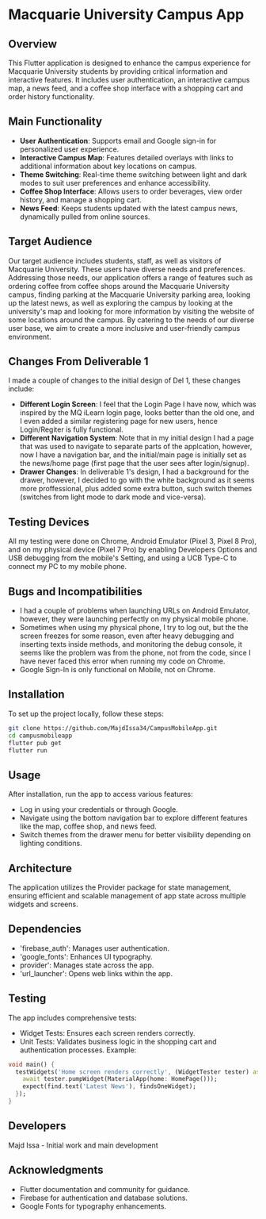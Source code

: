 # Macquarie University Campus App

## Overview
This Flutter application is designed to enhance the campus experience for Macquarie University students by providing critical information and interactive features. It includes user authentication, an interactive campus map, a news feed, and a coffee shop interface with a shopping cart and order history functionality.

## Main Functionality
- **User Authentication**: Supports email and Google sign-in for personalized user experience.
- **Interactive Campus Map**: Features detailed overlays with links to additional information about key locations on campus.
- **Theme Switching**: Real-time theme switching between light and dark modes to suit user preferences and enhance accessibility.
- **Coffee Shop Interface**: Allows users to order beverages, view order history, and manage a shopping cart.
- **News Feed**: Keeps students updated with the latest campus news, dynamically pulled from online sources.

## Target Audience
Our target audience includes students, staff, as well as visitors of Macquarie University. These users have diverse needs and preferences. Addressing those needs, our application offers a range of features such as ordering coffee from coffee shops around the Macquarie University campus, finding parking at the Macquarie University parking area, looking up the latest news, as well as exploring the campus by looking at the university's map and looking for more information by visiting the website of some locations around the campus. By catering to the needs of our diverse user base, we aim to create a more inclusive and user-friendly campus environment.

## Changes From Deliverable 1
I made a couple of changes to the initial design of Del 1, these changes include:
- **Different Login Screen**: I feel that the Login Page I have now, which was inspired by the MQ iLearn login page, looks better than the old one, and I even added a similar registering page for new users, hence Login/Regiter is fully functional.
- **Different Navigation System**: Note that in my initial design I had a page that was used to navigate to separate parts of the applcation, however, now I have a navigation bar, and the initial/main page is initially set as the news/home page (first page that the user sees after login/signup).
- **Drawer Changes**: In deliverable 1's design, I had a background for the drawer, however, I decided to go with the white background as it seems more proffessional, plus added some extra button, such switch themes (switches from light mode to dark mode and vice-versa).

## Testing Devices
All my testing were done on Chrome, Android Emulator (Pixel 3, Pixel 8 Pro), and on my physical device (Pixel 7 Pro) by enabling Developers Options and USB debugging from the mobile's Setting, and using a UCB Type-C to connect my PC to my mobile phone.

## Bugs and Incompatibilities 
- I had a couple of problems when launching URLs on Android Emulator, however, they were launching perfectly on my physical mobile phone.
- Sometimes when using my physical phone, I try to log out, but the the screen freezes for some reason, even after heavy debugging and inserting texts inside methods, and monitoring the debug console, it seems like the problem was from the phone, not from the code, since I have never faced this error when running my code on Chrome.
- Google Sign-In is only functional on Mobile, not on Chrome.

## Installation
To set up the project locally, follow these steps:
```bash
git clone https://github.com/MajdIssa34/CampusMobileApp.git
cd campusmobileapp
flutter pub get
flutter run
```

## Usage
After installation, run the app to access various features:

- Log in using your credentials or through Google.
- Navigate using the bottom navigation bar to explore different features like the map, coffee shop, and news feed.
- Switch themes from the drawer menu for better visibility depending on lighting conditions.

## Architecture
The application utilizes the Provider package for state management, ensuring efficient and scalable management of app state across multiple widgets and screens.

## Dependencies
- 'firebase_auth': Manages user authentication.
- 'google_fonts': Enhances UI typography.
- provider': Manages state across the app.
- 'url_launcher': Opens web links within the app.

## Testing
The app includes comprehensive tests:

- Widget Tests: Ensures each screen renders correctly.
- Unit Tests: Validates business logic in the shopping cart and authentication processes.
Example:
```dart
void main() {
  testWidgets('Home screen renders correctly', (WidgetTester tester) async {
    await tester.pumpWidget(MaterialApp(home: HomePage()));
    expect(find.text('Latest News'), findsOneWidget);
  });
}
```

## Developers
Majd Issa - Initial work and main development
## Acknowledgments
- Flutter documentation and community for guidance.
- Firebase for authentication and database solutions.
- Google Fonts for typography enhancements.
